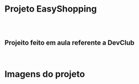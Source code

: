 <h1>Projeto EasyShopping</h1>
<br>
<br>

<h2>Projeito feito em aula referente a <a href"https://aulas.devclub.com.br/">DevClub</a></h2>
<br>
<h1>Imagens do projeto</h1>
<br>

